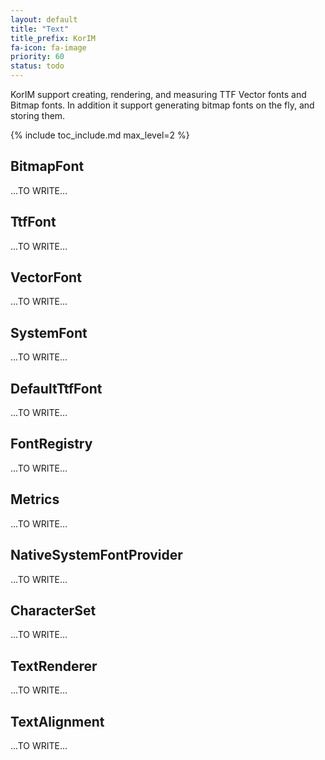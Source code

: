 ```yaml
---
layout: default
title: "Text"
title_prefix: KorIM
fa-icon: fa-image
priority: 60
status: todo
---
```


KorIM support creating, rendering, and measuring TTF Vector fonts and Bitmap fonts. In addition it support generating bitmap fonts on the fly, and storing them.

{% include toc_include.md max_level=2 %}

## BitmapFont

...TO WRITE...

## TtfFont

...TO WRITE...

## VectorFont

...TO WRITE...

## SystemFont

...TO WRITE...

## DefaultTtfFont

...TO WRITE...

## FontRegistry

...TO WRITE...

## Metrics

...TO WRITE...

## NativeSystemFontProvider

...TO WRITE...

## CharacterSet

...TO WRITE...

## TextRenderer

...TO WRITE...

## TextAlignment

...TO WRITE...
